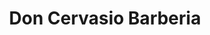 ---
title: "Don Cervasio Barberia"
url: /ciudad-autonoma-de-buenos-aires/don-cervasio-barberia/
shop: peluquería
---